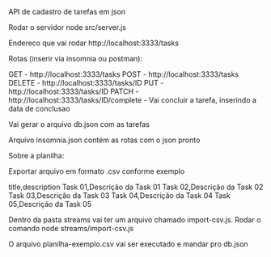 API de cadastro de tarefas em json

Rodar o servidor
node src/server.js

Endereco que vai rodar
http://localhost:3333/tasks

Rotas (inserir via insomnia ou postman):

GET - http://localhost:3333/tasks
POST - http://localhost:3333/tasks
DELETE - http://localhost:3333/tasks/ID
PUT - http://localhost:3333/tasks/ID
PATCH - http://localhost:3333/tasks/ID/complete - Vai concluir a tarefa, inserindo a data de conclusao

Vai gerar o arquivo db.json com as tarefas

Arquivo insomnia.json contém as rotas com o json pronto

Sobre a planilha:

Exportar arquivo em formato .csv conforme exemplo

title,description
Task 01,Descrição da Task 01
Task 02,Descrição da Task 02
Task 03,Descrição da Task 03
Task 04,Descrição da Task 04
Task 05,Descrição da Task 05

Dentro da pasta streams vai ter um arquivo chamado import-csv.js. Rodar o comando node streams/import-csv.js

O arquivo planilha-exemplo.csv vai ser executado e mandar pro db.json
